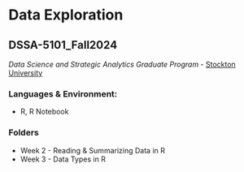 # Data Exploration
## DSSA-5101_Fall2024
_Data Science and Strategic Analytics Graduate Program_ - [Stockton University](https://www.stockton.edu/)

### Languages & Environment:
- R, R Notebook

### Folders
- Week 2 - Reading & Summarizing Data in R
- Week 3 - Data Types in R 
